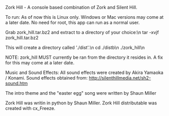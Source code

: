 Zork Hill - A console based combination of Zork and Silent Hill.

To run:  As of now this is Linux only.  Windows or Mac versions may come at a later date.
	 No need for root, this app can run as a normal user.

Grab zork_hill.tar.bz2 and extract to a directory of your choice:\n
tar -xvjf zork_hill.tar.bz2

This will create a directory called './dist'.\n
    cd ./distb\n
    ./zork_hill\n

NOTE:  zork_hill MUST currently be ran from the directory it resides in.  A fix for this may come at a later date.


Music and Sound Effects:
All sound effects were created by Akira Yamaoka / Konami. 
Sound effects obtained from:  http://silenthillmedia.net/sh2-sound.htm

The intro theme and the "easter egg" song were written by Shaun Miller


Zork Hill was writin in python by Shaun Miller.
Zork Hill distributable was created with cx_Freeze.

